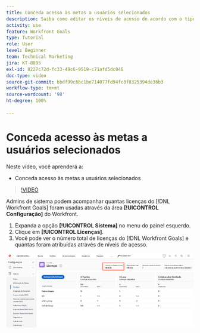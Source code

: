 ```yaml
---
title: Conceda acesso às metas a usuários selecionados
description: Saiba como editar os níveis de acesso de acordo com o tipo de licença para usuários do  [!DNL Workfront Goals].
activity: use
feature: Workfront Goals
type: Tutorial
role: User
level: Beginner
team: Technical Marketing
jira: KT-8895
exl-id: 8227c72d-fc33-49c6-9519-c71afd5dc046
doc-type: video
source-git-commit: bbdf99c6bc1be714077fd94fc3f8325394de36b3
workflow-type: tm+mt
source-wordcount: '98'
ht-degree: 100%

---
```


# Conceda acesso às metas a usuários selecionados

Neste vídeo, você aprenderá a:

* Conceda acesso às metas a usuários selecionados

>[!VIDEO](https://video.tv.adobe.com/v/335189/?quality=12&learn=on&enablevpops=1)

Admins de sistema podem acompanhar quantas licenças do [!DNL Workfront Goals] foram usadas através da área **[!UICONTROL Configuração]** do Workfront.

1. Expanda a opção **[!UICONTROL Sistema]** no menu do painel esquerdo.
1. Clique em **[!UICONTROL Licenças]**.
1. Você pode ver o número total de licenças do [!DNL Workfront Goals] e quantas foram atribuídas através de níveis de acesso.

![Uma captura de tela do número de licenças do [!DNL Workfront Goals] na área Configurações do [!DNL Workfront]](assets/02-workfront-goals-licenses.png)
